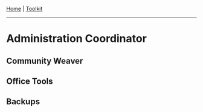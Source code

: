 [Home](index.html) | [Toolkit](Toolkit.html)

---
# Administration Coordinator

## Community Weaver

## Office Tools

## Backups
